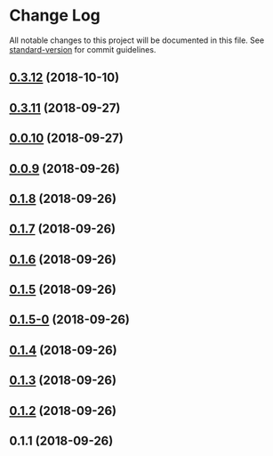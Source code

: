 # Change Log

All notable changes to this project will be documented in this file. See [standard-version](https://github.com/conventional-changelog/standard-version) for commit guidelines.

<a name="0.3.12"></a>
## [0.3.12](https://github.com/choufeng/m.xiajia.im/compare/v0.3.11...v0.3.12) (2018-10-10)



<a name="0.3.11"></a>
## [0.3.11](https://github.com/choufeng/m.xiajia.im/compare/v0.0.10...v0.3.11) (2018-09-27)



<a name="0.0.10"></a>
## [0.0.10](https://github.com/choufeng/m.xiajia.im/compare/v0.0.9...v0.0.10) (2018-09-27)



<a name="0.0.9"></a>
## [0.0.9](https://github.com/choufeng/m.xiajia.im/compare/v0.1.8...v0.0.9) (2018-09-26)



<a name="0.1.8"></a>
## [0.1.8](https://github.com/choufeng/m.xiajia.im/compare/v0.1.7...v0.1.8) (2018-09-26)



<a name="0.1.7"></a>
## [0.1.7](https://github.com/choufeng/m.xiajia.im/compare/v0.1.6...v0.1.7) (2018-09-26)



<a name="0.1.6"></a>
## [0.1.6](https://github.com/choufeng/m.xiajia.im/compare/v0.1.5...v0.1.6) (2018-09-26)



<a name="0.1.5"></a>
## [0.1.5](https://github.com/choufeng/m.xiajia.im/compare/v0.1.5-0...v0.1.5) (2018-09-26)



<a name="0.1.5-0"></a>
## [0.1.5-0](https://github.com/choufeng/m.xiajia.im/compare/v0.1.4...v0.1.5-0) (2018-09-26)



<a name="0.1.4"></a>
## [0.1.4](https://github.com/choufeng/m.xiajia.im/compare/v0.1.3...v0.1.4) (2018-09-26)



<a name="0.1.3"></a>
## [0.1.3](https://github.com/choufeng/m.xiajia.im/compare/v0.1.2...v0.1.3) (2018-09-26)



<a name="0.1.2"></a>
## [0.1.2](https://github.com/choufeng/m.xiajia.im/compare/v0.1.1...v0.1.2) (2018-09-26)



<a name="0.1.1"></a>
## 0.1.1 (2018-09-26)
